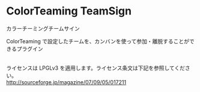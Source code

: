 ColorTeaming TeamSign
======================

カラーチーミングチームサイン

ColorTeaming で設定したチームを、カンバンを使って参加・離脱することができるプラグイン<br />
<br />

ライセンスは LPGLv3 を適用します。ライセンス条文は下記を参照してください。<br />
http://sourceforge.jp/magazine/07/09/05/017211<br />

